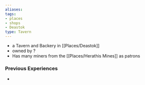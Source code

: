 ```yaml
---
aliases: 
tags:
- places
- shops
- Deastok
type: Tavern
---
```


- a Tavern and Backery in [[Places/Deastok]]
- owned by ?
- Has many miners from the [[Places/Herathis Mines]] as patrons

### Previous Experiences
-  

